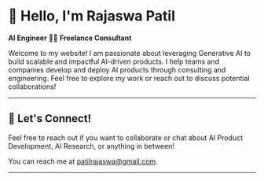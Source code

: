# 👋 Hello, I'm Rajaswa Patil

**AI Engineer** 👨‍💻 **Freelance Consultant**

Welcome to my website! I am passionate about leveraging Generative AI to build scalable and impactful AI-driven products. I help teams and companies develop and deploy AI products through consulting and engineering. Feel free to explore my work or reach out to discuss potential collaborations!

---

## 📨 Let's Connect!

Feel free to reach out if you want to collaborate or chat about AI Product Development, AI Research, or anything in between!

You can reach me at [patilrajaswa@gmail.com](mailto:patilrajaswa@gmail.com).

---

